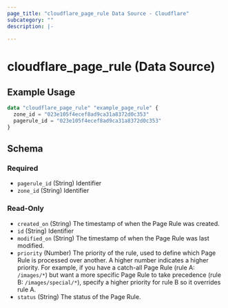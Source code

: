 ```yaml
---
page_title: "cloudflare_page_rule Data Source - Cloudflare"
subcategory: ""
description: |-
  
---
```


# cloudflare_page_rule (Data Source)



## Example Usage

```terraform
data "cloudflare_page_rule" "example_page_rule" {
  zone_id = "023e105f4ecef8ad9ca31a8372d0c353"
  pagerule_id = "023e105f4ecef8ad9ca31a8372d0c353"
}
```

<!-- schema generated by tfplugindocs -->
## Schema

### Required

- `pagerule_id` (String) Identifier
- `zone_id` (String) Identifier

### Read-Only

- `created_on` (String) The timestamp of when the Page Rule was created.
- `id` (String) Identifier
- `modified_on` (String) The timestamp of when the Page Rule was last modified.
- `priority` (Number) The priority of the rule, used to define which Page Rule is processed
over another. A higher number indicates a higher priority. For example,
if you have a catch-all Page Rule (rule A: `/images/*`) but want a more
specific Page Rule to take precedence (rule B: `/images/special/*`),
specify a higher priority for rule B so it overrides rule A.
- `status` (String) The status of the Page Rule.


